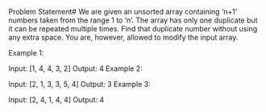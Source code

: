 Problem Statement#
We are given an unsorted array containing ‘n+1’ numbers taken from the range 1 to ‘n’. The array has only one duplicate but it can be repeated multiple times. Find that duplicate number without using any extra space. You are, however, allowed to modify the input array.

Example 1:

Input: [1, 4, 4, 3, 2]
Output: 4
Example 2:

Input: [2, 1, 3, 3, 5, 4]
Output: 3
Example 3:

Input: [2, 4, 1, 4, 4]
Output: 4
